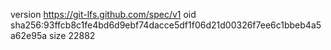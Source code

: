 version https://git-lfs.github.com/spec/v1
oid sha256:93ffcb8c1fe4bd6d9ebf74dacce5df1f06d21d00326f7ee6c1bbeb4a5a62e95a
size 22882
